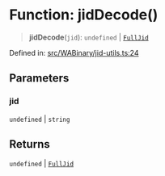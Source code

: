 # Function: jidDecode()

> **jidDecode**(`jid`): `undefined` \| [`FullJid`](../type-aliases/FullJid.md)

Defined in: [src/WABinary/jid-utils.ts:24](https://github.com/Fokusdotid/bail/blob/82f46c566476ac566bfd781dede14412fcdfb787/src/WABinary/jid-utils.ts#L24)

## Parameters

### jid

`undefined` | `string`

## Returns

`undefined` \| [`FullJid`](../type-aliases/FullJid.md)

